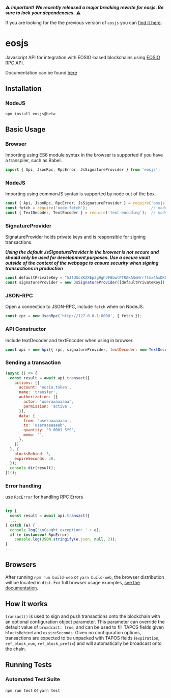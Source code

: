 ⚠️ ***Important! We recently released a major breaking rewrite for eosjs. Be sure to lock your dependencies.*** ⚠️

If you are looking for the the previous version of `eosjs` you can [find it here](https://github.com/EOSIO/eosjs/tree/v16.0.9).

# eosjs

Javascript API for integration with EOSIO-based blockchains using [EOSIO RPC API](https://developers.eos.io/eosio-nodeos/reference).

Documentation can be found [here](https://eosio.github.io/eosjs)

## Installation

### NodeJS

`npm install eosjs@beta`

## Basic Usage

### Browser

Importing using ES6 module syntax in the browser is supported if you have a transpiler, such as Babel.
```js
import { Api, JsonRpc, RpcError, JsSignatureProvider } from 'eosjs';
```

### NodeJS

Importing using commonJS syntax is supported by node out of the box.
```js
const { Api, JsonRpc, RpcError, JsSignatureProvider } = require('eosjs');
const fetch = require('node-fetch');                            // node only; not needed in browsers
const { TextDecoder, TextEncoder } = require('text-encoding');  // node, IE11 and IE Edge Browsers
```

### SignatureProvider

SignatureProvider holds private keys and is responsible for signing transactions.

***Using the default JsSignatureProvider in the browser is not secure and should only be used for development purposes. Use a secure vault outside of the context of the webpage to ensure security when signing transactions in production***

```js
const defaultPrivateKey = "5JtUScZK2XEp3g9gh7F8bwtPTRAkASmNrrftmx4AxDKD5K4zDnr"; // useraaaaaaaa
const signatureProvider = new JsSignatureProvider([defaultPrivateKey]);
```

### JSON-RPC

Open a connection to JSON-RPC, include `fetch` when on NodeJS.
```js
const rpc = new JsonRpc('http://127.0.0.1:8000', { fetch });
```

### API Constructor

Include textDecoder and textEncoder when using in browser.
```js
const api = new Api({ rpc, signatureProvider, textDecoder: new TextDecoder(), textEncoder: new TextEncoder() });
```

### Sending a transaction

```js
(async () => {
  const result = await api.transact({
    actions: [{
      account: 'eosio.token',
      name: 'transfer',
      authorization: [{
        actor: 'useraaaaaaaa',
        permission: 'active',
      }],
      data: {
        from: 'useraaaaaaaa',
        to: 'useraaaaaaab',
        quantity: '0.0001 SYS',
        memo: '',
      },
    }]
  }, {
    blocksBehind: 3,
    expireSeconds: 30,
  });
  console.dir(result);
})();
```

### Error handling

use `RpcError` for handling RPC Errors
```js
...
try {
  const result = await api.transact({
  ...
} catch (e) {
  console.log('\nCaught exception: ' + e);
  if (e instanceof RpcError)
    console.log(JSON.stringify(e.json, null, 2));
}
...
```

## Browsers

After running `npm run build-web` or `yarn build-web`, the browser distribution will be located in `dist`. For full browser usage examples, [see the documentation](https://eosio.github.io/eosjs/static/3.-Browsers.html).

## How it works

`transact()` is used to sign and push transactions onto the blockchain with an optional configuration object parameter.  This parameter can override the default value of `broadcast: true`, and can be used to fill TAPOS fields given `blocksBehind` and `expireSeconds`.  Given no configuration options, transactions are expected to be unpacked with TAPOS fields (`expiration`, `ref_block_num`, `ref_block_prefix`) and will automatically be broadcast onto the chain.


## Running Tests

### Automated Test Suite
`npm run test` or `yarn test`
